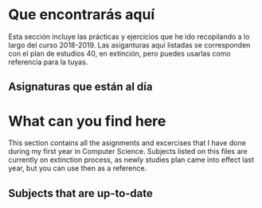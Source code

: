 # Que encontrarás aquí
Esta sección incluye las prácticas y ejercicios que he ido recopilando a lo largo del curso 2018-2019. Las asiganturas aquí listadas se corresponden con el plan de estudios 40, en extinción, pero puedes usarlas como referencia para la tuyas.

## Asignaturas que están al día

# What can you find here
This section contains all the asignments and excercises that I have done during my first year in Computer Science. Subjects listed on this files are currently on extinction process, as newly studies plan came into effect last year, but you can use then as a reference.

## Subjects that are up-to-date